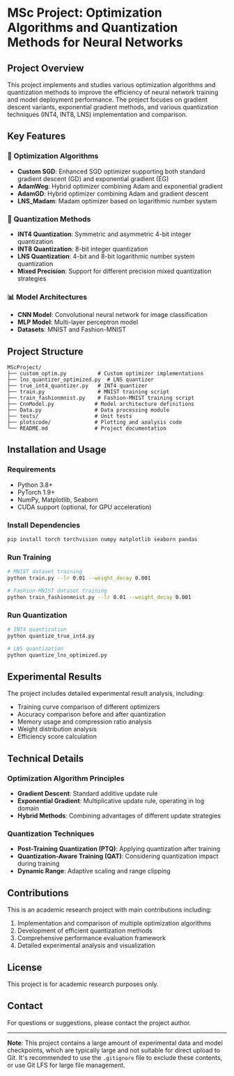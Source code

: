 # MSc Project: Optimization Algorithms and Quantization Methods for Neural Networks

## Project Overview

This project implements and studies various optimization algorithms and quantization methods to improve the efficiency of neural network training and model deployment performance. The project focuses on gradient descent variants, exponential gradient methods, and various quantization techniques (INT4, INT8, LNS) implementation and comparison.

## Key Features

### 🚀 Optimization Algorithms
- **Custom SGD**: Enhanced SGD optimizer supporting both standard gradient descent (GD) and exponential gradient (EG)
- **AdamWeg**: Hybrid optimizer combining Adam and exponential gradient
- **AdamGD**: Hybrid optimizer combining Adam and gradient descent  
- **LNS_Madam**: Madam optimizer based on logarithmic number system

### 🔧 Quantization Methods
- **INT4 Quantization**: Symmetric and asymmetric 4-bit integer quantization
- **INT8 Quantization**: 8-bit integer quantization
- **LNS Quantization**: 4-bit and 8-bit logarithmic number system quantization
- **Mixed Precision**: Support for different precision mixed quantization strategies

### 📊 Model Architectures
- **CNN Model**: Convolutional neural network for image classification
- **MLP Model**: Multi-layer perceptron model
- **Datasets**: MNIST and Fashion-MNIST

## Project Structure

```
MScProject/
├── custom_optim.py          # Custom optimizer implementations
├── lns_quantizer_optimized.py  # LNS quantizer
├── true_int4_quantizer.py   # INT4 quantizer
├── train.py                 # MNIST training script
├── train_fashionmnist.py    # Fashion-MNIST training script
├── CnnModel.py             # Model architecture definitions
├── Data.py                 # Data processing module
├── tests/                  # Unit tests
├── plotscode/              # Plotting and analysis code
└── README.md               # Project documentation
```

## Installation and Usage

### Requirements
- Python 3.8+
- PyTorch 1.9+
- NumPy, Matplotlib, Seaborn
- CUDA support (optional, for GPU acceleration)

### Install Dependencies
```bash
pip install torch torchvision numpy matplotlib seaborn pandas
```

### Run Training
```bash
# MNIST dataset training
python train.py --lr 0.01 --weight_decay 0.001

# Fashion-MNIST dataset training  
python train_fashionmnist.py --lr 0.01 --weight_decay 0.001
```

### Run Quantization
```bash
# INT4 quantization
python quantize_true_int4.py

# LNS quantization
python quantize_lns_optimized.py
```

## Experimental Results

The project includes detailed experimental result analysis, including:
- Training curve comparison of different optimizers
- Accuracy comparison before and after quantization
- Memory usage and compression ratio analysis
- Weight distribution analysis
- Efficiency score calculation

## Technical Details

### Optimization Algorithm Principles
- **Gradient Descent**: Standard additive update rule
- **Exponential Gradient**: Multiplicative update rule, operating in log domain
- **Hybrid Methods**: Combining advantages of different update strategies

### Quantization Techniques
- **Post-Training Quantization (PTQ)**: Applying quantization after training
- **Quantization-Aware Training (QAT)**: Considering quantization impact during training
- **Dynamic Range**: Adaptive scaling and range clipping

## Contributions

This is an academic research project with main contributions including:
1. Implementation and comparison of multiple optimization algorithms
2. Development of efficient quantization methods
3. Comprehensive performance evaluation framework
4. Detailed experimental analysis and visualization

## License

This project is for academic research purposes only.

## Contact

For questions or suggestions, please contact the project author.

---

**Note**: This project contains a large amount of experimental data and model checkpoints, which are typically large and not suitable for direct upload to Git. It's recommended to use the `.gitignore` file to exclude these contents, or use Git LFS for large file management.


